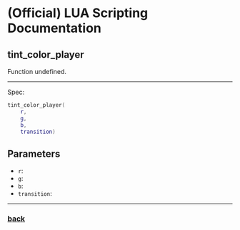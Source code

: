 
# (Official) LUA Scripting Documentation

## tint_color_player

Function undefined.

___

Spec:

```lua
tint_color_player(
	r,
	g,
	b,
	transition)
```

## Parameters

- `r`: 
- `g`: 
- `b`: 
- `transition`: 

___

### [back](../other)

